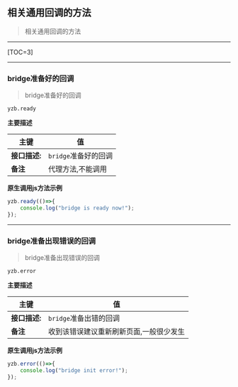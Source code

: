 ## **相关通用回调的方法**
> 相关通用回调的方法

***
[TOC=3]
***

### **bridge准备好的回调**
>  bridge准备好的回调

 `yzb.ready`

**主要描述**

| 主键 | 值 |
| --- | --- |
| **接口描述:** | `bridge`准备好的回调 |
| **备注** | 代理方法,不能调用 |

**原生调用js方法示例**

~~~javascript
yzb.ready(()=>{
    console.log("bridge is ready now!");
});
~~~
***

### **bridge准备出现错误的回调**
>  bridge准备出现错误的回调

 `yzb.error`

**主要描述**

| 主键 | 值 |
| --- | --- |
| **接口描述:** | `bridge`准备出错的回调 |
| **备注** | 收到该错误建议重新刷新页面,一般很少发生 |

**原生调用js方法示例**

~~~javascript
yzb.error(()=>{
    console.log("bridge init error!");
});
~~~